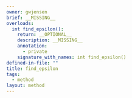 ```yaml
---
owner: gwjensen
brief: __MISSING__
overloads:
  int find_epsilon():
    return: __OPTIONAL__
    description: __MISSING__
    annotation:
      - private
    signature_with_names: int find_epsilon()
defined-in-file: ""
title: find_epsilon
tags:
  - method
layout: method
---
```

